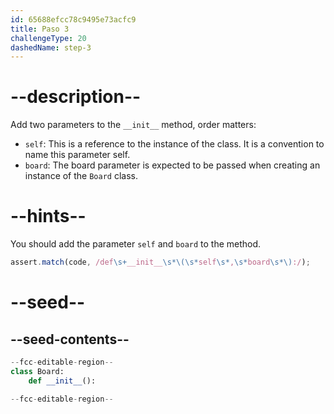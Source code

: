 ```yaml
---
id: 65688efcc78c9495e73acfc9
title: Paso 3
challengeType: 20
dashedName: step-3
---
```


# --description--

Add two parameters to the `__init__` method, order matters:

- `self`: This is a reference to the instance of the class. It is a convention to name this parameter self.
- `board`: The board parameter is expected to be passed when creating an instance of the `Board` class.

# --hints--

You should add the parameter `self` and `board` to the method.

```js
assert.match(code, /def\s+__init__\s*\(\s*self\s*,\s*board\s*\):/);
```

# --seed--

## --seed-contents--

```py
--fcc-editable-region--
class Board:
    def __init__():

--fcc-editable-region--
```
